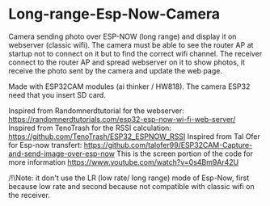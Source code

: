 # Long-range-Esp-Now-Camera

Camera sending photo over ESP-NOW (long range) and display it on webserver (classic wifi).
The camera must be able to see the router AP at startup not to connect on it but to find the correct wifi channel.
The receiver connect to the router AP and spread webserver on it to show photos, it receive the photo sent by the camera and update the web page.

Made with ESP32CAM modules (ai thinker / HW818). The camera ESP32 need that you insert SD card.

Inspired from Randomnerdtutorial for the webserver: https://randomnerdtutorials.com/esp32-esp-now-wi-fi-web-server/
Inspired from TenoTrash for the RSSI calculation: https://github.com/TenoTrash/ESP32_ESPNOW_RSSI
Inspired from Tal Ofer for Esp-now transfert: https://github.com/talofer99/ESP32CAM-Capture-and-send-image-over-esp-now
This is the screen portion of the code for more information
https://www.youtube.com/watch?v=0s4Bm9Ar42U

/!\Note: it don't use the LR (low rate/ long range) mode of Esp-Now, first because low rate and second because not compatible with classic wifi on the receiver.
